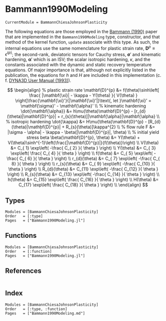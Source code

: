 # Bammann1990Modeling

```@meta
CurrentModule = BammannChiesaJohnsonPlasticity
```

The following equations are those employed in the [Bammann (1990)]([bammannModelingTemperatureStrain1990](@cite)) paper that are implemented in the `Bammann1990Modeling` type, constructor, and that method of the kernel function, `update` associate with this type.
As such, the internal equations use the same nomenclature for plastic strain rate, $\mathbf{D}^{p} \equiv \dot{\epsilon}^{(p)}$; the second-rank, deviatoric tensors for Cauchy stress, $\mathbf{\sigma}'$ and kinematic hardening, $\mathbf{\alpha}'$ which is an ISV; the scalar isotropic hardening, $\kappa$, and the constants associated with the dynamic and static recovery temperature equations.
Of major importance is that, although not explicitly listed in the publication, the equations for $h$ and $H$ are included in this implementation (c. f. [DYNA3D User Manual (1993)]([whirley1993dyna3d](@cite))).

$$
\begin{align}
    % plastic strain rate
    \mathbf{D}^{p} &= f(\theta)\sinh\left[ \frac{ |\mathbf{\xi}| - \kappa - Y(\theta) }{ V(\theta) } \right]\frac{\mathbf{\xi}'}{|\mathbf{\xi}'|}\text{, let }\mathbf{\xi}' = \mathbf{\sigma}' - \mathbf{\alpha}' \\
    % kinematic hardening
    \dot{\mathbf{\alpha}} &= h\mu(\theta)\mathbf{D}^{p} - [r_{d}(\theta)|\mathbf{D}^{p}| + r_{s}(\theta)]|\mathbf{\alpha}|\mathbf{\alpha} \\
    % isotropic hardening
    \dot{\kappa} &= H\mu(\theta)\mathbf{D}^{p} - [R_{d}(\theta)|\mathbf{D}^{p}| + R_{s}(\theta)]\kappa^{2} \\
    % flow rule
    F &= |\sigma - \alpha| - \kappa - \beta(|\mathbf{D}^{p}|, \theta) \\
    % initial yield stress beta
    \beta(\mathbf{D}^{p}, \theta) &= Y(\theta) + V(\theta)\sinh^{-1}\left(\frac{|\mathbf{D}^{p}|}{f(\theta)}\right) \\
    V(\theta)       &= C_{ 1} \exp\left( -\frac{ C_{ 2} }{ \theta } \right) \\
    Y(\theta)       &= C_{ 3} \exp\left(  \frac{ C_{ 4} }{ \theta } \right) \\
    f(\theta)       &= C_{ 5} \exp\left( -\frac{ C_{ 6} }{ \theta } \right) \\
    r_{d}(\theta)   &= C_{ 7} \exp\left( -\frac{ C_{ 8} }{ \theta } \right) \\
    r_{s}(\theta)   &= C_{ 9} \exp\left( -\frac{ C_{10} }{ \theta } \right) \\
    R_{d}(\theta)   &= C_{11} \exp\left( -\frac{ C_{12} }{ \theta } \right) \\
    R_{s}(\theta)   &= C_{13} \exp\left( -\frac{ C_{14} }{ \theta } \right) \\
    h(\theta)       &= C_{15} \exp\left(  \frac{ C_{16} }{ \theta } \right) \\
    H(\theta)       &= C_{17} \exp\left(  \frac{ C_{18} }{ \theta } \right) \\
\end{align}
$$

## Types
```@autodocs
Modules = [BammannChiesaJohnsonPlasticity]
Order   = [:type]
Pages   = ["Bammann1990Modeling.jl"]
```

## Functions
```@autodocs
Modules = [BammannChiesaJohnsonPlasticity]
Order   = [:function]
Pages   = ["Bammann1990Modeling.jl"]
```

## References
```@bibliography
```

## Index
```@index
Modules = [BammannChiesaJohnsonPlasticity]
Order   = [:type, :function]
Pages   = ["Bammann1990Modeling.md"]
```
